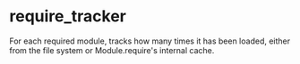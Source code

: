 # require_tracker
For each required module, tracks how many times it has been loaded, either from the file system or Module.require's internal cache.
